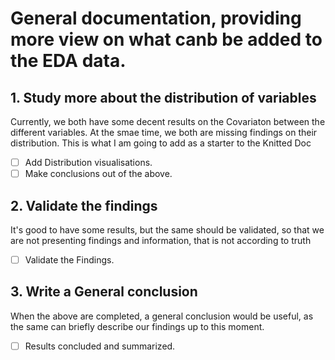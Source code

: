# General documentation, providing more view on what canb be added to the EDA data.

## 1. Study more about the distribution of variables
Currently, we both have some decent results on the Covariaton between the different variables. At the smae time, we both are missing findings on their distribution. This is what I am going to add as a starter to the Knitted Doc

- [ ] Add Distribution visualisations.
- [ ] Make conclusions out of the above.

## 2. Validate the findings
It's good to have some results, but the same should be validated, so that we are not presenting findings and information, that is not according to truth

- [ ] Validate the Findings. 

## 3. Write a General conclusion
When the above are completed, a general conclusion would be useful, as the same can briefly describe our findings up to this moment.

- [ ] Results concluded and summarized.
